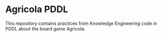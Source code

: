 # Agricola PDDL
This repository contains practices from Knowledge Engineering code in PDDL about the board game Agricola.
